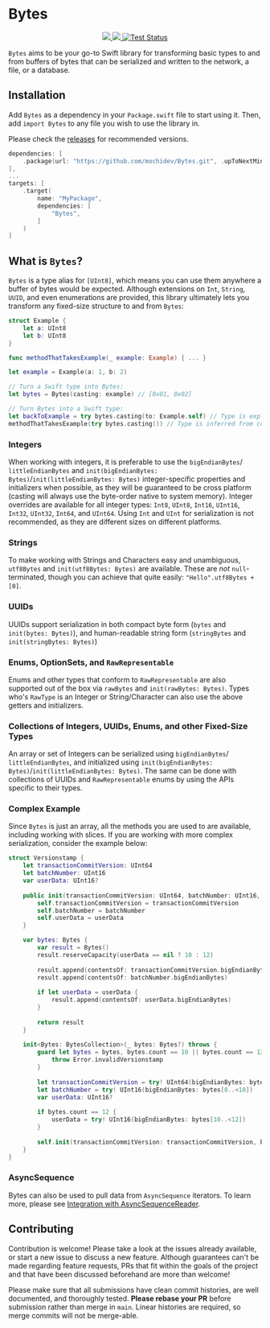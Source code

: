 # Bytes

<p align="center">
    <a href="https://swiftpackageindex.com/mochidev/Bytes">
        <img src="https://img.shields.io/endpoint?url=https%3A%2F%2Fswiftpackageindex.com%2Fapi%2Fpackages%2Fmochidev%2FBytes%2Fbadge%3Ftype%3Dswift-versions" />
    </a>
    <a href="https://swiftpackageindex.com/mochidev/Bytes">
        <img src="https://img.shields.io/endpoint?url=https%3A%2F%2Fswiftpackageindex.com%2Fapi%2Fpackages%2Fmochidev%2FBytes%2Fbadge%3Ftype%3Dplatforms" />
    </a>
    <a href="https://github.com/mochidev/Bytes/actions?query=workflow%3A%22Test+Bytes%22">
        <img src="https://github.com/mochidev/Bytes/workflows/Test%20Bytes/badge.svg" alt="Test Status" />
    </a>
</p>

`Bytes` aims to be your go-to Swift library for transforming basic types to and from buffers of bytes that can be serialized and written to the network, a file, or a database.

## Installation

Add `Bytes` as a dependency in your `Package.swift` file to start using it. Then, add `import Bytes` to any file you wish to use the library in.

Please check the [releases](https://github.com/mochidev/Bytes/releases) for recommended versions.

```swift
dependencies: [
    .package(url: "https://github.com/mochidev/Bytes.git", .upToNextMinor(from: "0.2.0")),
],
...
targets: [
    .target(
        name: "MyPackage",
        dependencies: [
            "Bytes",
        ]
    )
]
```

## What is `Bytes`?

`Bytes` is a type alias for `[UInt8]`, which means you can use them anywhere a buffer of bytes would be expected. Although extensions on `Int`, `String`, `UUID`, and even enumerations are provided, this library ultimately lets you transform any fixed-size structure to and from `Bytes`:

```swift
struct Example {
    let a: UInt8
    let b: UInt8
}

func methodThatTakesExample(_ example: Example) { ... }

let example = Example(a: 1, b: 2)

// Turn a Swift type into Bytes:
let bytes = Bytes(casting: example) // [0x01, 0x02]

// Turn Bytes into a Swift type:
let backToExample = try bytes.casting(to: Example.self) // Type is explicit
methodThatTakesExample(try bytes.casting()) // Type is inferred from context
```

### Integers

When working with integers, it is preferable to use the `bigEndianBytes`/ `littleEndianBytes` and  `init(bigEndianBytes: Bytes)`/`init(littleEndianBytes: Bytes)` integer-specific properties and initializers when possible, as they will be guaranteed to be cross platform (casting will always use the byte-order native to system memory). Integer overrides are available for all integer types: `Int8`, `UInt8`, `Int16`, `UInt16`, `Int32`, `UInt32`, `Int64`, and `UInt64`. Using `Int` and `UInt` for serialization is not recommended, as they are different sizes on different platforms. 

### Strings

To make working with Strings and Characters easy and unambiguous, `utf8Bytes` and `init(utf8Bytes: Bytes)` are available. These are _not_ `null`-terminated, though you can achieve that quite easily: `"Hello".utf8Bytes + [0]`.

### UUIDs

UUIDs support serialization in both compact byte form (`bytes` and `init(bytes: Bytes)`), and human-readable string form (`stringBytes` and `init(stringBytes: Bytes)`)

### Enums, OptionSets, and `RawRepresentable`

Enums and other types that conform to `RawRepresentable` are also supported out of the box via `rawBytes` and `init(rawBytes: Bytes)`. Types who's `RawType` is an Integer or String/Character can also use the above getters and initializers.

### Collections of Integers, UUIDs, Enums, and other Fixed-Size Types

An array or set of Integers can be serialized using `bigEndianBytes`/ `littleEndianBytes`, and initialized using `init(bigEndianBytes: Bytes)`/`init(littleEndianBytes: Bytes)`. The same can be done with collections of UUIDs and `RawRepresentable` enums by using the APIs specific to their types.

### Complex Example

Since `Bytes` is just an array, all the methods you are used to are available, including working with slices. If you are working with more complex serialization, consider the example below:

```swift
struct Versionstamp {
    let transactionCommitVersion: UInt64
    let batchNumber: UInt16
    var userData: UInt16?
    
    public init(transactionCommitVersion: UInt64, batchNumber: UInt16, userData: UInt16? = nil) {
        self.transactionCommitVersion = transactionCommitVersion
        self.batchNumber = batchNumber
        self.userData = userData
    }

    var bytes: Bytes {
        var result = Bytes()
        result.reserveCapacity(userData == nil ? 10 : 12)
        
        result.append(contentsOf: transactionCommitVersion.bigEndianBytes)
        result.append(contentsOf: batchNumber.bigEndianBytes)
        
        if let userData = userData {
            result.append(contentsOf: userData.bigEndianBytes)
        }
        
        return result
    }
    
    init<Bytes: BytesCollection>(_ bytes: Bytes?) throws {
        guard let bytes = bytes, bytes.count == 10 || bytes.count == 12 else {
            throw Error.invalidVersionstamp
        }
        
        let transactionCommitVersion = try! UInt64(bigEndianBytes: bytes[0..<8])
        let batchNumber = try! UInt16(bigEndianBytes: bytes[8..<10])
        var userData: UInt16?
        
        if bytes.count == 12 {
            userData = try! UInt16(bigEndianBytes: bytes[10..<12])
        }
        
        self.init(transactionCommitVersion: transactionCommitVersion, batchNumber: batchNumber, userData: userData)
    }
}
```

### AsyncSequence

Bytes can also be used to pull data from `AsyncSequence` iterators. To learn more, please see [Integration with AsyncSequenceReader](https://github.com/mochidev/AsyncSequenceReader#integration-with-bytes).

## Contributing

Contribution is welcome! Please take a look at the issues already available, or start a new issue to discuss a new feature. Although guarantees can't be made regarding feature requests, PRs that fit within the goals of the project and that have been discussed beforehand are more than welcome!

Please make sure that all submissions have clean commit histories, are well documented, and thoroughly tested. **Please rebase your PR** before submission rather than merge in `main`. Linear histories are required, so merge commits will not be merge-able.
